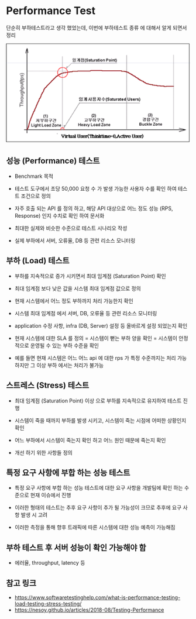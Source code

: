 # Performance Test

단순히 부하테스트라고 생각 했었는데, 이번에 부하테스트 종류 에 대해서 알게 되면서 정리

![loadtest](../img/loadtest.png)

## 성능 (Performance) 테스트

* Benchmark 목적

* 테스트 도구에서 초당 50,000 요청 수 가 발생 가능한 사용자 수를 확인 하여 테스트 조건으로 정의

* 자주 호출 되는 API 를 정의 하고, 해당 API 대상으로 어느 정도 성능 (RPS, Response) 인지 수치로 확인 하여 문서화

* 최대한 실제와 비슷한 수준으로 테스트 시나리오 작성

* 실제 부하에서 서버, 오류율, DB 등 관련 리소스 모니터링

## 부하 (Load) 테스트

* 부하를 지속적으로 증가 시키면서 최대 임계점 (Saturation Point) 확인

* 최대 임계점 보다 낮은 값을 시스템 최대 임계점 값으로 정의

* 현재 시스템에서 어느 정도 부하까지 처리 가능한지 확인

* 시스템 최대 임계점 에서 서버, DB, 오류율 등 관련 리소스 모니터링

* application 수정 사항, infra (DB, Server) 설정 등 올바르게 설정 되었는지 확인

* 현재 시스템에 대한 SLA 를 정의 = 시스템이 뻗는 부하 양을 확인 = 시스템이 안정적으로 운영될 수 있는 부하 수준을 확인

* 예를 들면 현재 시스템은 어느 어느 api 에 대한 rps 가 특정 수준까지는 처리 가능 하지만 그 이상 부하 에서는 처리가 불가능

## 스트레스 (Stress) 테스트

* 최대 임계점 (Saturation Point) 이상 으로 부하를 지속적으로 유지하여 테스트 진행

* 시스템이 죽을 때까지 부하를 발생 시키고, 시스템이 죽는 시점에 어떠한 상황인지 확인

* 어느 부하에서 시스템이 죽는지 확인 하고 어느 원인 때문에 죽는지 확인

* 개선 하기 위한 사항들 정의

## 특정 요구 사항에 부합 하는 성능 테스트

* 특정 요구 사항에 부합 하는 성능 테스트에 대한 요구 사항을 개발팀에 확인 하는 수준으로 현재 이슈에서 진행

* 이러한 형태의 테스트는 추후 요구 사항이 추가 될 가능성이 크므로 추후에 요구 사항 발생 시 고려

* 이러한 측정을 통해 향후 트래픽에 따른 시스템에 대한 성능 예측이 가능해짐

## 부하 테스트 후 서버 성능이 확인 가능해야 함

* 에러율, throughput, latency 등

## 참고 링크

* <https://www.softwaretestinghelp.com/what-is-performance-testing-load-testing-stress-testing/>
* <https://nesoy.github.io/articles/2018-08/Testing-Performance>
